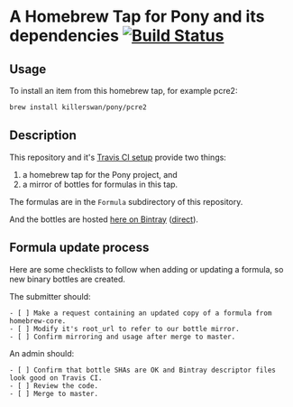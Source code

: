 # A Homebrew Tap for Pony and its dependencies [![Build Status](https://travis-ci.org/killerswan/homebrew-pony.svg?branch=master)](https://travis-ci.org/killerswan/homebrew-pony/branches)

## Usage

To install an item from this homebrew tap, for example pcre2:
```bash
brew install killerswan/pony/pcre2
```

## Description

This repository and it's [Travis CI setup](https://travis-ci.org/killerswan/homebrew-pony/branches) provide two things:
1. a homebrew tap for the Pony project, and
1. a mirror of bottles for formulas in this tap.

The formulas are in the `Formula` subdirectory of this repository.

And the bottles are hosted [here on Bintray](https://bintray.com/killerswan/bottles) ([direct](https://dl.bintray.com/killerswan/bottles/)).


## Formula update process

Here are some checklists to follow when adding or updating a formula, so new binary bottles are created.

The submitter should:
```
- [ ] Make a request containing an updated copy of a formula from homebrew-core.
- [ ] Modify it's root_url to refer to our bottle mirror.
- [ ] Confirm mirroring and usage after merge to master.
```

An admin should:
```
- [ ] Confirm that bottle SHAs are OK and Bintray descriptor files look good on Travis CI.
- [ ] Review the code.
- [ ] Merge to master.
```
